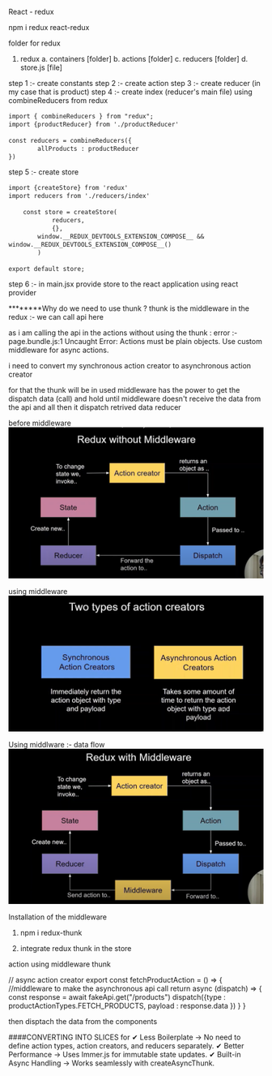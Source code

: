 React - redux

npm i redux react-redux

folder for redux

1. redux
	a. containers [folder]
	b. actions [folder]
	c. reducers [folder]
	d. store.js [file]

step 1 :- create constants
step 2 :- create action
step 3 :- create reducer (in my case that is product)
step 4 :- create index (reducer's main file)
	using combineReducers from redux

	import { combineReducers } from "redux";
	import {productReducer} from './productReducer'

	const reducers = combineReducers({
    		allProducts : productReducer
	})

step 5 :- create store

	import {createStore} from 'redux'
	import reducers from './reducers/index'

		const store = createStore(
    			reducers,
    			{},
 			window.__REDUX_DEVTOOLS_EXTENSION_COMPOSE__ && window.__REDUX_DEVTOOLS_EXTENSION_COMPOSE__()
    		)

	export default store;
	

step 6 :- in main.jsx provide store to the react application using react provider


********Why do we need to use thunk ?
thunk is the middleware in the redux :- we can call api here

as i am calling the api in the actions without using the thunk : error :- page.bundle.js:1 Uncaught Error: Actions must be plain objects. Use custom middleware for async actions.

i need to convert my synchronous action creator to asynchronous action creator

for that the thunk will be in used
middleware has the power to get the dispatch data (call) and hold until middleware doesn't receive the data from the api and all then it dispatch retrived data reducer

before middleware
![alt text](image.png)
 
using middleware
![alt text](image-1.png)
 
Using middlware :- data flow 
![alt text](image-2.png)
 
Installation of the middleware
1.	npm i redux-thunk

2. integrate redux thunk in the store

action using middleware thunk

// async action creator 
export const fetchProductAction = () => {
    //middleware to make the asynchronous api call
    return async (dispatch) => {
        const response = await fakeApi.get("/products")
        dispatch({type : productActionTypes.FETCH_PRODUCTS, 
            payload : response.data
        })
    }
}

then disptach the data from the components


####CONVERTING INTO SLICES 
for
	✔ Less Boilerplate → No need to define action types, action creators, and reducers separately.
	✔ Better Performance → Uses Immer.js for immutable state updates.
	✔ Built-in Async Handling → Works seamlessly with createAsyncThunk.